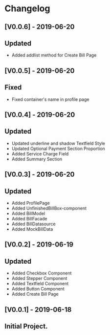 # Changelog

## [V0.0.6] - 2019-06-20
## Updated
- Added addlist method for Create Bill Page

## [V0.0.5] - 2019-06-20
## Fixed
- Fixed container's name in profile page

## [V0.0.4] - 2019-06-20
## Updated
- Updated underline and shadow Textfield Style
- Updated Optional Payment Section Proportion
- Added Service Charge Field
- Added Summary Section

## [V0.0.3] - 2019-06-20
## Updated
- Added ProfilePage
- Added UnfinishedBillBox-component
- Added BillModel
- Added BillFacade
- Added BillDatasource
- Added MockBillData

## [V0.0.2] - 2019-06-19
## Updated
- Added Checkbox Component
- Added Stepper Component
- Added Textfield Component
- Added Button Component
- Added Create Bill Page

## [V0.0.1] - 2019-06-18

## Initial Project.